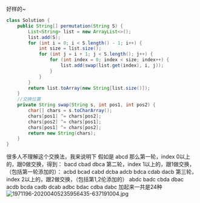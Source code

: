 好样的~


```java
class Solution {
    public String[] permutation(String S) {
        List<String> list = new ArrayList<>();
        list.add(S);
        for (int i = 0; i < S.length() - 1; i++) {
            int size = list.size();
            for (int j = i + 1; j < S.length(); j++) {
                for (int index = 0; index < size; index++) {
                    list.add(swap(list.get(index), i, j));
                }
            }
        }
        return list.toArray(new String[list.size()]);
    }
    //交换位置
    private String swap(String s, int pos1, int pos2) {
        char[] chars = s.toCharArray();
        chars[pos1] ^= chars[pos2];
        chars[pos2] ^= chars[pos1];
        chars[pos1] ^= chars[pos2];
        return new String(chars);
    }
}
```

很多人不理解这个交换法，我来说明下
假如是
abcd
那么第一轮，index 0以上的，跟0做交换，得到：
bacd
cbad
dbca
第二轮，index 1以上的，跟1做交换，（包括第一轮添加的）：
acbd
bcad
cabd
dcba
adcb
bdca
cdab
dacb
第三轮，index 2以上的，跟2做交换，（包括第1,2伦添加的）
abdc
badc
cbda
dbac
acdb
bcda
cadb
dcab
adbc
bdac
cdba
dabc
加起来一共是24种
![1971196-20200405235956435-637191004.jpg](https://pic.leetcode-cn.com/1642dda67005601a477380e11b22aa48063bcf70ecd3c039e00aa9c1563e6c3c-1971196-20200405235956435-637191004.jpg)
